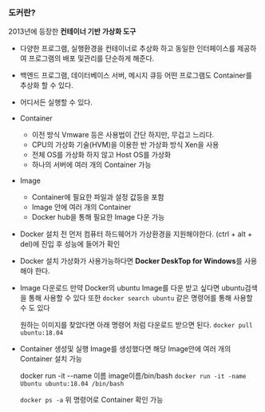 ### 도커란?
2013년에 등장한 **컨테이너 기반 가상화 도구**
- 다양한 프로그램, 실행환경을 컨테이너로 추상화 하고 동일한 인터페이스를 제공하여 프로그램의 배포 및관리를 단순하게 해준다.
- 백엔드 프로그램, 데이터베이스 서버, 메시지 큐등 어떤 프로그램도 Container를 추상화 할 수 있다. 
- 어디서든 실행할 수 있다.


- Container 
	- 이전 방식 Vmware 등은 사용법이 간단 하지만, 무겁고 느리다.
	- CPU의 가상화 기술(HVM)을 이용한 반 가상화 방식 Xen을 사용
	- 전체 OS를 가상화 하지 않고 Host OS를 가상화
	- 하나의 서버에 여러 개의 Container 가능

- Image
	- Container에 필요한 파일과 설정 값등을 포함
	- Image 안에 여러 개의 Container
	- Docker hub을 통해 필요한 Image 다운 가능 


- Docker 설치 전
	먼저 컴퓨터 하드웨어가 가상환경을 지원해야한다.
	(ctrl + alt + del)에 진입 후 성능에 들어가 확인 


- Docker 설치
	가상화가 사용가능하다면 **Docker DeskTop for Windows**를 사용해야 한다.

- Image 다운로드
	만약 Docker의 ubuntu Image를 다운 받고 싶다면 ubuntu검색을 통해 사용할 수 있다
	또한 
	`docker search ubuntu`
	같은 명령어를 통해 사용할 수 도 있다

	원하는 이미지를 찾았다면 아래 명령어 처럼 다운로드 받으면 된다.
	`docker pull ubuntu:18.04` 

- Container 생성및 실행
	Image를 생성했다면 해당 Image안에 여러 개의 Container 설치 가능

	docker run -it --name 이름 image이름/bin/bash
	`docker run -it -name Ubuntu ubuntu:18.04 /bin/bash`

	`docker ps -a`
	위 명령어로 Container 확인 가능
	